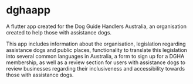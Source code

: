# dghaapp

A flutter app created for the Dog Guide Handlers Australia, an organisation created to help those with assistance dogs. 

This app includes information about the organisation, legislation regarding assistance dogs and public places, functionality to translate this legislation into several common languages in Australia, a form to sign up for a DGHA membership, as well as a review section for users with assistance dogs to review businesses regarding their inclusiveness and accessibility towards those with assistance dogs.